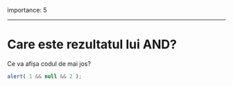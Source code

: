 importance: 5

---

# Care este rezultatul lui AND?

Ce va afișa codul de mai jos?

```js
alert( 1 && null && 2 );
```

